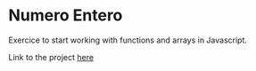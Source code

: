 # Numero Entero

Exercice to start working with functions and arrays in Javascript.

Link to the project [here](http://foc-dwes.epizy.com/dwec/04/)
